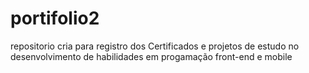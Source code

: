 # portifolio2
repositorio cria para registro dos Certificados e projetos de estudo no desenvolvimento de habilidades em progamação front-end e mobile
